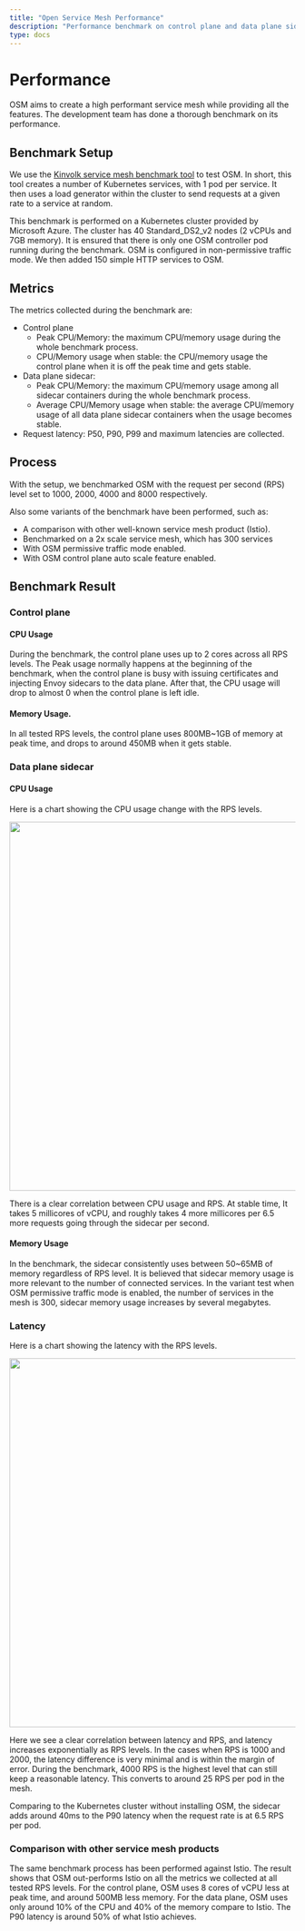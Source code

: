 ```yaml
---
title: "Open Service Mesh Performance"
description: "Performance benchmark on control plane and data plane sidecar"
type: docs
---
```


# Performance

OSM aims to create a high performant service mesh while providing all the features. The development team has done a thorough benchmark on its performance.

## Benchmark Setup

We use the [Kinvolk service mesh benchmark tool](https://github.com/kinvolk/service-mesh-benchmark) to test OSM. In short, this tool creates a number of Kubernetes services, with 1 pod per service. It then uses a load generator within the cluster to send requests at a given rate to a service at random.

This benchmark is performed on a Kubernetes cluster provided by Microsoft Azure. The cluster has 40 Standard_DS2_v2 nodes (2 vCPUs and 7GB memory). It is ensured that there is only one OSM controller pod running during the benchmark. OSM is configured in non-permissive traffic mode.
We then added 150 simple HTTP services to OSM.

## Metrics

The metrics collected during the benchmark are:

* Control plane
    * Peak CPU/Memory: the maximum CPU/memory usage during the whole benchmark process.
    * CPU/Memory usage when stable: the CPU/memory usage the control plane when it is off the peak time and gets stable.
* Data plane sidecar:
    * Peak CPU/Memory: the maximum CPU/memory usage among all sidecar containers during the whole benchmark process.
    * Average CPU/Memory usage when stable: the average CPU/memory usage of all data plane sidecar containers when the usage becomes stable.
* Request latency: P50, P90, P99 and maximum latencies are collected.

## Process

With the setup, we benchmarked OSM with the request per second (RPS) level set to 1000, 2000, 4000 and 8000 respectively.

Also some variants of the benchmark have been performed, such as:

* A comparison with other well-known service mesh product (Istio).
* Benchmarked on a 2x scale service mesh, which has 300 services
* With OSM permissive traffic mode enabled.
* With OSM control plane auto scale feature enabled.

## Benchmark Result

### Control plane

#### CPU Usage

During the benchmark, the control plane uses up to 2 cores across all RPS levels. The Peak usage normally happens at the beginning of the benchmark, when the control plane is busy with issuing certificates and injecting Envoy sidecars to the data plane. After that, the CPU usage will drop to almost 0 when the control plane is left idle.

#### Memory Usage.

In all tested RPS levels, the control plane uses 800MB~1GB of memory at peak time, and drops to around 450MB when it gets stable.

### Data plane sidecar

#### CPU Usage

Here is a chart showing the CPU usage change with the RPS levels.

<p align="center">
  <img src="/docs/images/perf/sidecar-cpu-rps.png" width="650"/>
</p>

There is a clear correlation between CPU usage and RPS. At stable time, It takes 5 millicores of vCPU, and roughly takes 4 more millicores per 6.5 more requests going through the sidecar per second.

#### Memory Usage

In the benchmark, the sidecar consistently uses between 50~65MB of memory regardless of RPS level. It is believed that sidecar memory usage is more relevant to the number of connected services. In the variant test when OSM permissive traffic mode is enabled, the number of services in the mesh is 300, sidecar memory usage increases by several megabytes.

### Latency

Here is a chart showing the latency with the RPS levels.

<p align="center">
  <img src="/docs/images/perf/sidecar-latency.png" width="650"/>
</p>

Here we see a clear correlation between latency and RPS, and latency increases exponentially as RPS levels. In the cases when RPS is 1000 and 2000, the latency difference is very minimal and is within the margin of error. During the benchmark, 4000 RPS is the highest level that can still keep a reasonable latency. This converts to around 25 RPS per pod in the mesh.

Comparing to the Kubernetes cluster without installing OSM, the sidecar adds around 40ms to the P90 latency when the request rate is at 6.5 RPS per pod.

### Comparison with other service mesh products

The same benchmark process has been performed against Istio. The result shows that OSM out-performs Istio on all the metrics we collected at all tested RPS levels. For the control plane, OSM uses 8 cores of vCPU less at peak time, and around 500MB less memory. For the data plane, OSM uses only around 10% of the CPU and 40% of the memory compare to Istio. The P90 latency is around 50% of what Istio achieves.
